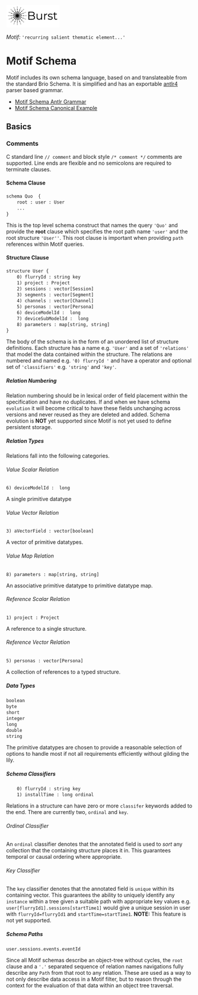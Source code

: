 ![Burst](../../doc/burst_small.png "")

_Motif:_ ```'recurring salient thematic element...'```

# Motif Schema
Motif includes its own schema language, based on and translateable from the standard Brio Schema.
 It is simplified and has an exportable [antlr4](http://www.antlr.org/) parser based grammar. 

* [Motif Schema Antlr Grammar](../src/main/antlr4/org/burstsys/motif/MotifSchemaGrammar.g4)
* [Motif Schema Canonical Example](../../burst-schema/src/main/resources/org/burstsys/schema/quo/quo_v3.schema)


## Basics

### Comments
C standard line `// comment` and block style `/* comment */` comments are supported. Line ends are flexible and no 
semicolons are required to terminate clauses.

#### Schema Clause

    schema Quo  {
        root : user : User
        ...
    }

This is the top level schema construct that names the query `'Quo'` and provide the __root__ clause which
specifies the root path name `'user'` and the root structure `'User''`. This root clause is important when
 providing `path` references within Motif queries.

#### Structure Clause
    structure User {
        0) flurryId : string key
        1) project : Project
        2) sessions : vector[Session]
        3) segments : vector[Segment]
        4) channels : vector[Channel]
        5) personas : vector[Persona]
        6) deviceModelId :  long
        7) deviceSubModelId :  long
        8) parameters : map[string, string]
    }

The body of the schema is in the form of an unordered list of structure definitions. Each structure has a 
name e.g. `'User'` and a set of `'relations'` that model the data contained within the structure. The relations
are numbered and named e.g. `'0) flurryId '` and have a operator and optional set of `'classifiers'` e.g. `'string'` 
and `'key'`.

##### Relation Numbering
Relation numbering should be in lexical order of field placement within the specification and  have no duplicates. If and when we have
schema `evolution` it will become critical to have these fields unchanging across versions and never
reused as they are deleted and added. Schema evolution is __NOT__ yet supported since Motif is not yet
used to define persistent storage.

##### Relation Types
Relations fall into the following categories.

###### Value Scalar Relation
    6) deviceModelId :  long 
A single primitive datatype

###### Value Vector Relation
    3) aVectorField : vector[boolean]
A vector of primitive datatypes.
       
###### Value Map Relation
    8) parameters : map[string, string]
An associative primitive datatype to primitive datatype map.
           
###### Reference Scalar Relation
    1) project : Project
A reference to a single structure.

###### Reference Vector Relation
    5) personas : vector[Persona]
A collection of references to a typed structure.
    
##### Data Types
    boolean
    byte
    short
    integer
    long
    double
    string
The primitive datatypes are chosen to provide a reasonable selection of options to handle most if not all 
requirements efficiently without gilding the lily.

##### Schema Classifiers
        0) flurryId : string key
        1) installTime : long ordinal
Relations in a structure can have zero or more `classifer` keywords added to the end. There are currently
two, `ordinal` and `key`. 

###### Ordinal Classifier
An `ordinal` classifier denotes that the annotated field is used to _sort_ any
collection that the containing structure places it in. This guarantees temporal or causal ordering
where appropriate.

###### Key Classifier
The `key` classifier denotes that the annotated field is `unique` within its containing vector. 
This guarantees the ability to uniquely identify any `instance` within a tree given a suitable path 
with appropriate key values e.g. `user[flurryId1].sessions[startTime1]` would give a unique session 
in user with `flurryId=flurryId1` and `startTime=startTime1`. __NOTE:__ This feature is not yet supported.

##### Schema Paths
    user.sessions.events.eventId

Since all Motif schemas describe an object-tree without cycles, the `root` clause and a `'.'` 
separated sequence of relation names navigations fully describe any `Path` from that root 
to any relation. These are used as a way to not only describe data access in a Motif filter,
but to reason through the context for the evaluation of that data within an object tree
traversal.